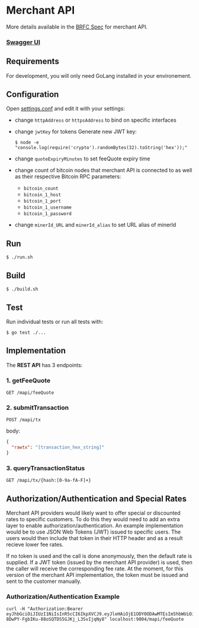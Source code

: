 # Merchant API

More details available in the [BRFC Spec](https://github.com/bitcoin-sv-specs/brfc-merchantapi) for merchant API.  

### [Swagger UI](https://bitcoin-sv.github.io/merchantapi-reference) 

## Requirements

For development, you will only need GoLang installed in your environement.

## Configuration

Open [settings.conf](settings.conf) and edit it with your settings:  

- change `httpAddress` or `httpsAddress` to bind on specific interfaces
- change `jwtKey` for tokens
  Generate new JWT key:
  ```console
  $ node -e "console.log(require('crypto').randomBytes(32).toString('hex'));"
  ```
- change `quoteExpiryMinutes` to set feeQuote expiry time
- change count of bitcoin nodes that merchant API is connected to as well as their respective Bitcoin RPC parameters:
  - `bitcoin_count`
  - `bitcoin_1_host`
  - `bitcoin_1_port`
  - `bitcoin_1_username`
  - `bitcoin_1_password`

- change `minerId_URL` and `minerId_alias` to set URL alias of minerId

## Run

```console
$ ./run.sh
```

## Build

```console
$ ./build.sh
```

## Test
Run individual tests or run all tests with:

```console
$ go test ./...
```

## Implementation

The **REST API** has 3 endpoints:

### 1. getFeeQuote

```
GET /mapi/feeQuote
```

### 2. submitTransaction

```
POST /mapi/tx
```

body:

```json
{
  "rawtx": "[transaction_hex_string]"
}
```

### 3. queryTransactionStatus

```
GET /mapi/tx/{hash:[0-9a-fA-F]+}
```

## Authorization/Authentication and Special Rates

Merchant API providers would likely want to offer special or discounted rates to specific customers. To do this they would need to add an extra layer to enable authorization/authentication. An example implementation would be to use JSON Web Tokens (JWT) issued to specific users. The users would then include that token in their HTTP header and as a result recieve lower fee rates.

If no token is used and the call is done anonymously, then the default rate is supplied. If a JWT token (issued by the merchant API provider) is used, then the caller will receive the corresponding fee rate. At the moment, for this version of the merchant API implementation, the token must be issued and sent to the customer manually.

### Authorization/Authentication Example

```
curl -H "Authorization:Bearer eyJhbGciOiJIUzI1NiIsInR5cCI6IkpXVCJ9.eyJleHAiOjE1ODY0ODAwMTEsIm5hbWUiOiJzaW1vbiJ9.eCeTF-8DwPY-FgbIKu-88oSQTDS5GJKj_L3SvIjqNy8" localhost:9004/mapi/feeQuote
```
